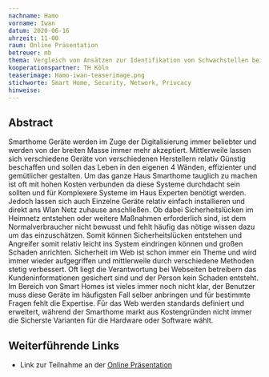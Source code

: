 ```yaml
---
nachname: Hamo
vorname: Iwan
datum: 2020-06-16
uhrzeit: 11-00
raum: Online Präsentation
betreuer: mb
thema: Vergleich von Ansätzen zur Identifikation von Schwachstellen bei Smart Home Devices
kooperationspartner: TH Köln
teaserimage: Hamo-iwan-teaserimage.png
stichworte: Smart Home, Security, Network, Privcacy
hinweise:
---
```


## Abstract

Smarthome Geräte werden im Zuge der Digitalisierung immer beliebter und werden von der breiten Masse immer mehr akzeptiert. Mittlerweile lassen sich verschiedene Geräte von verschiedenen Herstellern relativ Günstig beschaffen und sollen das Leben in den eigenen 4 Wänden, effizienter und gemütlicher gestalten.
Um das ganze Haus Smarthome tauglich zu machen ist oft mit hohen Kosten verbunden da diese Systeme durchdacht sein sollten und für Komplexere Systeme im Haus Experten benötigt werden.
Jedoch lassen sich auch Einzelne Geräte relativ einfach installieren und direkt ans Wlan Netz zuhause anschließen. Ob dabei Sicherheitslücken im Heimnetz entstehen oder weitere Maßnahmen erforderlich sind, ist dem Normalverbraucher nicht bewusst und fehlt häufig das nötige wissen dazu um das einzuschätzen. Somit können Sicherheitslücken entstehen und Angreifer somit relativ leicht ins System eindringen können und großen Schaden anrichten.
Sicherheit im Web ist schon immer ein Theme und wird immer wieder aufgegriffen und mittlerweile durch verschiedene Methoden stetig verbessert. Oft liegt die Verantwortung bei Webseiten betreibern das Kundeninformationen gesichert sind und der Person kein Schaden entsteht. Im Bereich von Smart Homes ist vieles immer noch nicht klar, der Benutzer muss diese Geräte im häufigsten Fall selber anbringen und für bestimmte Fragen fehlt die Expertise. Für das Web werden standards definiert und erweitert, während der Smarthome markt aus Kostengründen nicht immer die Sicherste Varianten für die Hardware oder Software wählt.

## Weiterführende Links
- Link zur Teilnahme an der [Online Präsentation](/mi-bachelor-praxisprojektseminar/lehrveranstaltungen/mediengestuetzte-prasentation-input/)